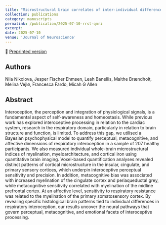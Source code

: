 ```yaml
---
title: "Microstructural brain correlates of inter-individual differences in respiratory interoception"
collection: publications
category: manuscripts
permalink: /publication/2025-07-10-rrst-qmri
excerpt:
date: 2025-07-10
venue: 'Journal of Neuroscience'
---
```


<!--more-->

📄 [Preprinted version](https://www.biorxiv.org/content/10.1101/2024.04.08.588519v1.full) <br>

## Authors
Niia Nikolova, Jesper Fischer Ehmsen, Leah Banellis, Malthe Brændholt, Melina Vejlø, Francesca Fardo, Micah G Allen

## Abstract
Interoception, the perception and integration of physiological signals, is a fundamental aspect of self-awareness and homeostasis. While previous work has explored interoceptive processing in relation to the cardiac system, research in the respiratory domain, particularly in relation to brain structure and function, is limited. To address this gap, we utilised a Bayesian psychophysical model to quantify perceptual, metacognitive, and affective dimensions of respiratory interoception in a sample of 207 healthy participants. We also measured individual whole-brain microstructural indices of myelination, myeloarchitecture, and cortical iron using quantitative brain imaging. Voxel-based quantification analyses revealed distinct patterns of cortical microstructure in the insular, cingulate, and primary sensory cortices, which underpin interoceptive perceptual sensitivity and precision. In addition, metacognitive bias was associated with increased myelination of the cingulate cortex and periaqueductal grey, while metacognitive sensitivity correlated with myelination of the midline prefrontal cortex. At an affective level, sensitivity to respiratory resistance was related to the myelination of the primary somatosensory cortex. By revealing specific histological brain patterns tied to individual differences in respiratory interoception, our results uncover the neural pathways that govern perceptual, metacognitive, and emotional facets of interoceptive processing.